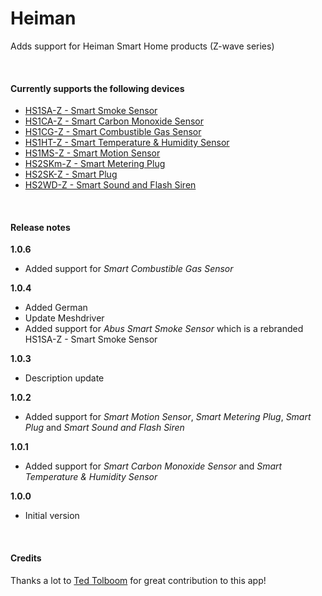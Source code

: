# Heiman

Adds support for Heiman Smart Home products (Z-wave series)


&nbsp;
#### Currently supports the following devices
- [HS1SA-Z - Smart Smoke Sensor](http://www.heimantech.com/product/96.html)
- [HS1CA-Z - Smart Carbon Monoxide Sensor](http://www.heimantech.com/product/81.html)
- [HS1CG-Z - Smart Combustible Gas Sensor](http://www.heimantech.com/product/76.html)
- [HS1HT-Z - Smart Temperature & Humidity Sensor](http://www.heimantech.com/product/86.html)
- [HS1MS-Z - Smart Motion Sensor](http://www.heimantech.com/product/101.html)
- [HS2SKm-Z - Smart Metering Plug](http://www.heimantech.com/product/145.html)
- [HS2SK-Z - Smart Plug](http://www.heimantech.com/product/145.html)
- [HS2WD-Z - Smart Sound and Flash Siren](http://www.heimantech.com/product/153.html)


&nbsp;
#### Release notes

**1.0.6**
- Added support for *Smart Combustible Gas Sensor*

**1.0.4**
- Added German
- Update Meshdriver
- Added support for *Abus Smart Smoke Sensor* which is a rebranded HS1SA-Z - Smart Smoke Sensor

**1.0.3**
- Description update 

**1.0.2**
- Added support for *Smart Motion Sensor*, *Smart Metering Plug*, *Smart Plug* and *Smart Sound and Flash Siren*

**1.0.1**
- Added support for *Smart Carbon Monoxide Sensor* and *Smart Temperature & Humidity Sensor*

**1.0.0**
- Initial version


&nbsp;
#### Credits

Thanks a lot to [Ted Tolboom](https://apps.athom.com/search?title=Apps%20by%20Ted%20Tolboom&author=56bb5f32cee9cf47234826ad) for great contribution to this app!
